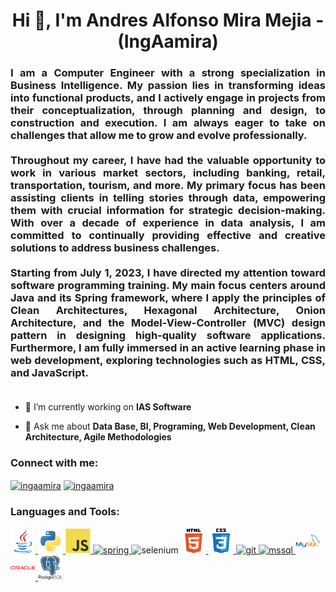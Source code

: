 <h1 align="center">Hi 👋, I'm Andres Alfonso Mira Mejia - (IngAamira)</h1>
<h3 align="justify">
  I am a Computer Engineer with a strong specialization in Business Intelligence. My passion lies in transforming
    ideas into functional products, and I actively engage in projects from their conceptualization, through planning and
    design, to construction and execution. I am always eager to take on challenges that allow me to grow and evolve
    professionally.     
  <br></br>
  Throughout my career, I have had the valuable opportunity to work in various market sectors, including banking,
    retail, transportation, tourism, and more. My primary focus has been assisting clients in telling stories through
    data, empowering them with crucial information for strategic decision-making. With over a decade of experience in
    data analysis, I am committed to continually providing effective and creative solutions to address business
    challenges.
  <br></br>
  Starting from July 1, 2023, I have directed my attention toward software programming training. My main focus centers
    around Java and its Spring framework, where I apply the principles of Clean Architectures, Hexagonal Architecture,
    Onion Architecture, and the Model-View-Controller (MVC) design pattern in designing high-quality software
    applications. Furthermore, I am fully immersed in an active learning phase in web development, exploring
    technologies such as HTML, CSS, and JavaScript.
 <br></br>
</h3>


- 🔭 I’m currently working on **IAS Software**

- 💬 Ask me about **Data Base, BI, Programing, Web Development, Clean Architecture, Agile Methodologies**

<h3 align="left">Connect with me:</h3>
<p align="left">
    <a href="https://twitter.com/ingaamira" target="blank"><img align="center"
            src="https://raw.githubusercontent.com/rahuldkjain/github-profile-readme-generator/master/src/images/icons/Social/twitter.svg"
            alt="ingaamira" height="30" width="40" /></a>
    <a href="https://linkedin.com/in/ingaamira" target="blank"><img align="center"
            src="https://raw.githubusercontent.com/rahuldkjain/github-profile-readme-generator/master/src/images/icons/Social/linked-in-alt.svg"
            alt="ingaamira" height="30" width="40" /></a>
</p>

<h3 align="left">Languages and Tools:</h3>
<p align="left"> <a href="https://www.w3schools.com/css/" target="_blank" rel="noreferrer">
  <img src="https://raw.githubusercontent.com/devicons/devicon/master/icons/java/java-original.svg" 
    alt="java" width="40" height="40" /> </a> <a href="https://developer.mozilla.org/en-US/docs/Web/JavaScript" target="_blank" rel="noreferrer"> 
 <img src="https://raw.githubusercontent.com/devicons/devicon/master/icons/python/python-original.svg"
    alt="python" width="40" height="40" /> </a> <a href="https://www.selenium.dev" target="_blank" rel="noreferrer">       
  <img src="https://raw.githubusercontent.com/devicons/devicon/master/icons/javascript/javascript-original.svg"
    alt="javascript" width="40" height="40" /> </a> <a href="https://www.microsoft.com/en-us/sql-server" target="_blank" rel="noreferrer"> 
  <img src="https://www.vectorlogo.zone/logos/springio/springio-icon.svg" 
    alt="spring" width="40" height="40" /> </a> 
  <img src="https://raw.githubusercontent.com/detain/svg-logos/780f25886640cef088af994181646db2f6b1a3f8/svg/selenium-logo.svg"
    alt="selenium" width="40" height="40" /> </a> <a href="https://spring.io/" target="_blank" rel="noreferrer">
  <img src="https://raw.githubusercontent.com/devicons/devicon/master/icons/html5/html5-original-wordmark.svg"
    alt="html5" width="40" height="40" /> </a> <a href="https://www.java.com" target="_blank" rel="noreferrer">        
  <img src="https://raw.githubusercontent.com/devicons/devicon/master/icons/css3/css3-original-wordmark.svg"
    alt="css3" width="40" height="40" /> </a> <a href="https://git-scm.com/" target="_blank" rel="noreferrer">
  <img src="https://www.vectorlogo.zone/logos/git-scm/git-scm-icon.svg" 
    alt="git" width="40" height="40" /> </a> <a href="https://www.w3.org/html/" target="_blank" rel="noreferrer"> 
  <img src="https://www.svgrepo.com/show/303229/microsoft-sql-server-logo.svg" 
    alt="mssql" width="40" height="40" /> </a> <a href="https://www.mysql.com/" target="_blank" rel="noreferrer"> 
  <img src="https://raw.githubusercontent.com/devicons/devicon/master/icons/mysql/mysql-original-wordmark.svg"
    alt="mysql" width="40" height="40" /> </a> <a href="https://www.oracle.com/" target="_blank" rel="noreferrer"> 
  <img src="https://raw.githubusercontent.com/devicons/devicon/master/icons/oracle/oracle-original.svg" 
    alt="oracle" width="40" height="40" /> </a> <a href="https://www.postgresql.org" target="_blank" rel="noreferrer"> 
  <img src="https://raw.githubusercontent.com/devicons/devicon/master/icons/postgresql/postgresql-original-wordmark.svg"
    alt="postgresql" width="40" height="40" /> </a> <a href="https://www.python.org" target="_blank" rel="noreferrer">  
</p>
